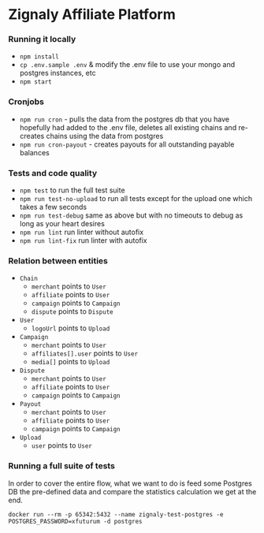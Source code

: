 # Zignaly Affiliate Platform

### Running it locally

- `npm install`
- `cp .env.sample .env` & modify the .env file to use your mongo and postgres instances, etc
- `npm start`

### Cronjobs
- `npm run cron` - pulls the data from the postgres db that you have hopefully had added to the .env file, deletes all existing chains and re-creates chains using the data from postgres
- `npm run cron-payout` - creates payouts for all outstanding payable balances


### Tests and code quality
- `npm test` to run the full test suite
- `npm run test-no-upload` to run all tests except for the upload one which takes a few seconds
- `npm run test-debug` same as above but with no timeouts to debug as long as your heart desires
- `npm run lint` run linter without autofix
- `npm run lint-fix` run linter with autofix


### Relation between entities

- `Chain`
    * `merchant` points to `User`
    * `affiliate` points to `User`
    * `campaign` points to `Campaign`
    * `dispute` points to `Dispute`
- `User`
    * `logoUrl` points to `Upload`
- `Campaign`
    * `merchant` points to `User`
    * `affiliates[].user` points to `User`
    * `media[]` points to `Upload`
- `Dispute`
    * `merchant` points to `User`
    * `affiliate` points to `User`
    * `campaign` points to `Campaign`
- `Payout`
    * `merchant` points to `User`
    * `affiliate` points to `User`
    * `campaign` points to `Campaign`
- `Upload`
    * `user` points to `User`


### Running a full suite of tests

In order to cover the entire flow, what we want to do is feed some Postgres DB the pre-defined data and compare the statistics calculation we get at the end.

```
docker run --rm -p 65342:5432 --name zignaly-test-postgres -e POSTGRES_PASSWORD=xfuturum -d postgres
```
